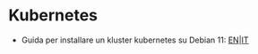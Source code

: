 # Kubernetes
  * Guida per installare un kluster kubernetes su Debian 11: [EN](./create_k8s_debian_cluster_en.md)|[IT](./create_k8s_debian_cluster_it.md)

